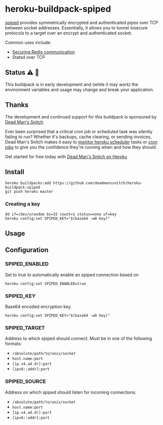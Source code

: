 # heroku-buildpack-spiped

[spiped](https://github.com/Tarsnap/spiped) provides symmetrically encrypted
and authenticated pipes over TCP between socket addresses. Essentially, it
allows you to tunnel insecure protocols to a target over an encrypt and
authenticated socket.

Common uses include:
- [Securing Redis communication](https://redis.io/topics/encryption)
- Statsd over TCP

## Status :warning: :rotating_light:

This buildpack is in early development and (while it may work) the environment
variables and usage may change and break your application.

## Thanks

The development and continued support for this buildpack is sponsored by 
[Dead Man's Snitch](https://deadmanssnitch.com).

Ever been surprised that a critical cron job or scheduled task was silently
failing to run? Whether it's backups, cache clearing, or sending invoices, Dead
Man's Snitch makes it easy to [monitor heroku scheduler](https://deadmanssnitch.com/docs/heroku)
tasks or [cron jobs](https://deadmanssnitch.com/docs/cron-job-monitoring) to
give you the confidence they're running when and how they should.

Get started for free today with [Dead Man's Snitch on Heroku](https://elements.heroku.com/addons/deadmanssnitch)

## Install

```console
heroku buildpacks:add https://github.com/deadmanssnitch/heroku-buildpack-spiped
git push heroku master
```

### Creating a key

```console
dd if=/dev/urandom bs=32 count=1 status=none of=key
heroku config:set SPIPED_KEY="$(base64 -w0 key)"
```

## Usage

## Configuration

### SPIPED_ENABLED

Set to true to automatically enable an spiped connection based on

```console
heroku config:set SPIPED_ENABLED=true
```

### SPIPED_KEY

Base64 encoded encryption key.

```console
heroku config:set SPIPED_KEY="$(base64 -w0 key)"
```

### SPIPED_TARGET

Address to which spiped should connect.  Must be in one of the following formats:

* `/absolute/path/to/unix/socket`
* `host.name:port`
* `[ip.v4.ad.dr]:port`
* `[ipv6::addr]:port`

### SPIPED_SOURCE

Address  on  which  spiped should listen for incoming connections.

* `/absolute/path/to/unix/socket`
* `host.name:port`
* `[ip.v4.ad.dr]:port`
* `[ipv6::addr]:port`
